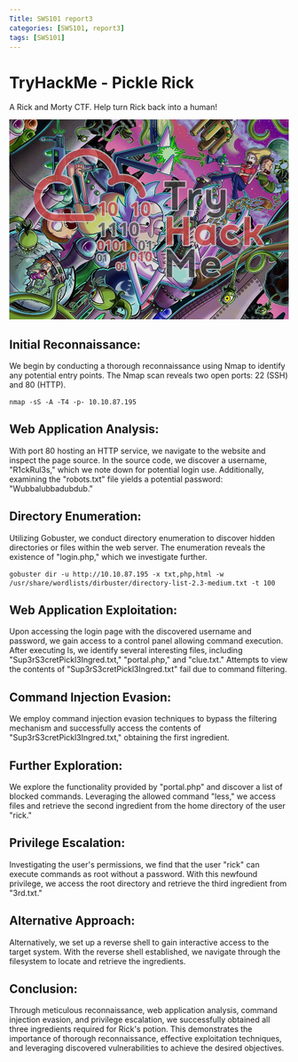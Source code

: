 ```yaml
---
Title: SWS101 report3
categories: [SWS101, report3]
tags: [SWS101]
---
```


# TryHackMe - Pickle Rick
A Rick and Morty CTF. Help turn Rick back into a human!

![alt text](../assets/rick_morty.jpg)

## Initial Reconnaissance:
We begin by conducting a thorough reconnaissance using Nmap to identify any potential entry points. The Nmap scan reveals two open ports: 22 (SSH) and 80 (HTTP).

    nmap -sS -A -T4 -p- 10.10.87.195

## Web Application Analysis:
With port 80 hosting an HTTP service, we navigate to the website and inspect the page source. In the source code, we discover a username, "R1ckRul3s," which we note down for potential login use. Additionally, examining the "robots.txt" file yields a potential password: "Wubbalubbadubdub."

## Directory Enumeration:
Utilizing Gobuster, we conduct directory enumeration to discover hidden directories or files within the web server. The enumeration reveals the existence of "login.php," which we investigate further.

    gobuster dir -u http://10.10.87.195 -x txt,php,html -w /usr/share/wordlists/dirbuster/directory-list-2.3-medium.txt -t 100

## Web Application Exploitation:
Upon accessing the login page with the discovered username and password, we gain access to a control panel allowing command execution. After executing ls, we identify several interesting files, including "Sup3rS3cretPickl3Ingred.txt," "portal.php," and "clue.txt." Attempts to view the contents of "Sup3rS3cretPickl3Ingred.txt" fail due to command filtering.

## Command Injection Evasion:
We employ command injection evasion techniques to bypass the filtering mechanism and successfully access the contents of "Sup3rS3cretPickl3Ingred.txt," obtaining the first ingredient.

## Further Exploration:
We explore the functionality provided by "portal.php" and discover a list of blocked commands. Leveraging the allowed command "less," we access files and retrieve the second ingredient from the home directory of the user "rick."

## Privilege Escalation:
Investigating the user's permissions, we find that the user "rick" can execute commands as root without a password. With this newfound privilege, we access the root directory and retrieve the third ingredient from "3rd.txt."

## Alternative Approach:
Alternatively, we set up a reverse shell to gain interactive access to the target system. With the reverse shell established, we navigate through the filesystem to locate and retrieve the ingredients.

## Conclusion:
Through meticulous reconnaissance, web application analysis, command injection evasion, and privilege escalation, we successfully obtained all three ingredients required for Rick's potion. This demonstrates the importance of thorough reconnaissance, effective exploitation techniques, and leveraging discovered vulnerabilities to achieve the desired objectives.